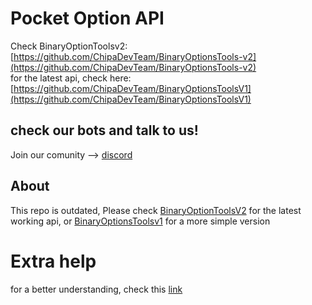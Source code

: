 # Pocket Option API
Check BinaryOptionToolsv2: [https://github.com/ChipaDevTeam/BinaryOptionsTools-v2](https://github.com/ChipaDevTeam/BinaryOptionsTools-v2) <br>
for the latest api, check here: [https://github.com/ChipaDevTeam/BinaryOptionsToolsV1](https://github.com/ChipaDevTeam/BinaryOptionsToolsV1)

## check our bots and talk to us!
Join our comunity --> [discord](https://discord.com/invite/kaZ8uV9b6k)

## About
This repo is outdated, Please check [BinaryOptionToolsV2](https://github.com/ChipaDevTeam/BinaryOptionsTools-v2) for the latest working api, or [BinaryOptionsToolsv1](https://github.com/ChipaDevTeam/BinaryOptionsToolsV1) for a more simple version

# Extra help
for a better understanding, check this [link](https://github.com/theshadow76/PocketOptionAPI/issues/4)
